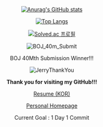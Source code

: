 <div align="center">
  
  <!-- ![header](https://capsule-render.vercel.app/api?type=rounded&color=088A08&section=header&text=Won-Doo's%20GitHub&fontColor=ffffff) -->

  [![Anurag's GitHub stats](https://github-readme-stats.vercel.app/api?username=WondooSeo&count_private=true&show_icons=true&theme=dark)](https://github.com/anuraghazra/github-readme-stats)
  
  [![Top Langs](https://github-readme-stats.vercel.app/api/top-langs/?username=WondooSeo&layout=compact&theme=dark)](https://github.com/anuraghazra/github-readme-stats)
  
  [![Solved.ac 프로필](http://mazassumnida.wtf/api/v2/generate_badge?boj=movegreen)](https://solved.ac/movegreen)
  
  ![BOJ_40m_Submit](https://user-images.githubusercontent.com/62936579/156896878-1af2dd42-4dbe-4756-990c-c687e0612617.png)

  BOJ 40Mth Submission Winner!!!

  ![JerryThankYou](https://user-images.githubusercontent.com/62936579/155848063-dc625586-236e-4f50-a564-1d5d30fe59c2.gif)
  
  **Thank you for visiting my GitHub!!!**
  
  [Resume (KOR)](https://github.com/WondooSeo/WondooSeo/blob/main/Resume_KOR.md)

  [Personal Homepage](https://sites.google.com/view/miracleboy-wondoo/home)
  
  Current Goal : 1 Day 1 Commit
  
</div>
